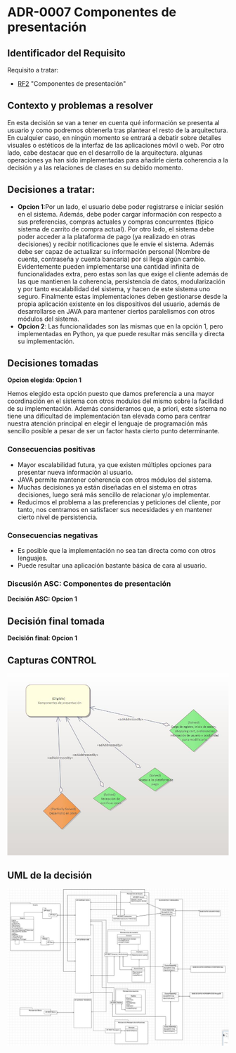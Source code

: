 # ADR-0007 Componentes de presentación

## Identificador del Requisito

Requisito a tratar: 
* [RF2](../Requisitos/rf2.md) "Componentes de presentación"


## Contexto y problemas a resolver


En esta decisión se van a tener en cuenta qué información se presenta al usuario y como podremos obtenerla tras plantear el resto de la arquitectura. En cualquier caso, en ningún momento se entrará a debatir sobre detalles visuales o estéticos de la interfaz de las aplicaciones móvil o web. Por otro lado, cabe destacar que en el desarrollo de la arquitectura. algunas operaciones ya han sido implementadas para añadirle cierta coherencia a la decisión y a las relaciones de clases en su debido momento.


## Decisiones a tratar:

* **Opcion 1**:Por un lado, el usuario debe poder registrarse e iniciar sesión en el sistema. Además, debe poder cargar información con respecto a sus preferencias, compras actuales y compras concurrentes (tipico sistema de carrito de compra actual). Por otro lado, el sistema debe poder acceder a la plataforma de pago (ya realizado en otras decisiones) y recibir notificaciones que le envíe el sistema. Además debe ser capaz de actualizar su información personal (Nombre de cuenta, contraseña y cuenta bancaria) por si llega algún cambio. Evidentemente pueden implementarse una cantidad infinita de funcionalidades extra, pero estas son las que exige el cliente además de las que mantienen la coherencia, persistencia de datos, modularización y por tanto escalabilidad del sistema, y hacen de este sistema uno seguro. Finalmente estas implementaciones deben gestionarse desde la propia aplicación existente en los dispositivos del usuario, además de desarrollarse en JAVA para mantener ciertos paralelismos con otros módulos del sistema.
* **Opcion 2**: Las funcionalidades son las mismas que en la opción 1, pero implementadas en Python, ya que puede resultar más sencilla y directa su implementación.



## Decisiones tomadas

**Opcion elegida: Opcion 1**

Hemos elegido esta opción puesto que damos preferencia a una mayor coordinación en el sistema con otros modulos del mismo sobre la facilidad de su implementación. Además consideramos que, a priori, este sistema no tiene una dificultad de implementación tan elevada como para centrar nuestra atención principal en elegir el lenguaje de programación más sencillo posible a pesar de ser un factor hasta cierto punto determinante.


### Consecuencias positivas <!-- optional -->

* Mayor escalabilidad futura, ya que existen múltiples opciones para presentar nueva información al usuario.
* JAVA permite mantener coherencia con otros módulos del sistema.
* Muchas decisiones ya están diseñadas en el sistema en otras decisiones, luego será más sencillo de relacionar y/o implementar.
* Reducimos el problema a las preferencias y peticiones del cliente, por tanto, nos centramos en satisfacer sus necesidades y en mantener cierto nivel de persistencia.

### Consecuencias negativas <!-- optional -->

* Es posible que la implementación no sea tan directa como con otros lenguajes.
* Puede resultar una aplicación bastante básica de cara al usuario.

### Discusión ASC: Componentes de presentación



**Decisión ASC: Opcion 1**

## Decisión final tomada

**Decisión final: Opcion 1**

## Capturas CONTROL 

![D0007](../capturasadmentor/D0007.JPG)

## UML de la decisión

![UML-D0007](../uml/D0007UML.JPG)




